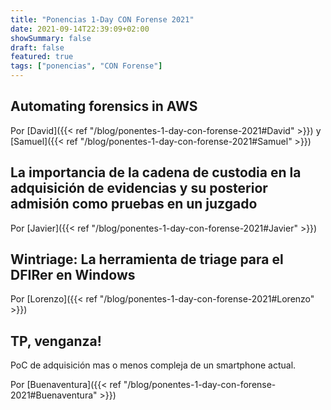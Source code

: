 ```yaml
---
title: "Ponencias 1-Day CON Forense 2021"
date: 2021-09-14T22:39:09+02:00
showSummary: false
draft: false
featured: true
tags: ["ponencias", "CON Forense"]
---
```


## Automating forensics in AWS

Por [David]({{< ref "/blog/ponentes-1-day-con-forense-2021#David" >}}) y [Samuel]({{< ref "/blog/ponentes-1-day-con-forense-2021#Samuel" >}})

## La importancia de la cadena de custodia en la adquisición de evidencias y su posterior admisión como pruebas en un juzgado

Por [Javier]({{< ref "/blog/ponentes-1-day-con-forense-2021#Javier" >}})

## Wintriage: La herramienta de triage para el DFIRer en Windows

Por [Lorenzo]({{< ref "/blog/ponentes-1-day-con-forense-2021#Lorenzo" >}})

## TP, venganza!

PoC de adquisición mas o menos compleja de un smartphone actual.

Por [Buenaventura]({{< ref "/blog/ponentes-1-day-con-forense-2021#Buenaventura" >}})
